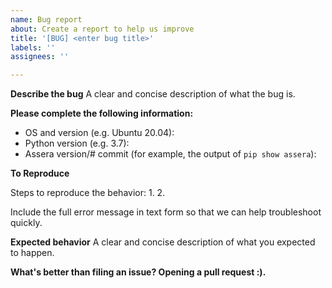 ```yaml
---
name: Bug report
about: Create a report to help us improve
title: '[BUG] <enter bug title>'
labels: ''
assignees: ''

---
```


<!-- ⚠️⚠️ Do Not Delete This! bug_report_template ⚠️⚠️ -->
<!-- Please read our Rules of Conduct: https://opensource.khulnasoft.com/codeofconduct/ -->
<!-- Please search for existing issues to avoid creating duplicates. -->
<!-- Incomplete reports will lead to closing the issue. -->
<!-- Also, please test using the latest main and make sure your issue has not already been fixed -->

**Describe the bug**
A clear and concise description of what the bug is.

**Please complete the following information:**
<!-- If any section does not apply, replace its contents with "N/A". -->
 - OS and version (e.g. Ubuntu 20.04):
 - Python version (e.g. 3.7): 
 - Assera version/# commit (for example, the output of `pip show assera`): 

**To Reproduce**
<!--  Include a detailed step by step process for recreating your issue. -->
<!-- If your issue includes code, create a [gist](https://gist.github.com/) and paste the link here. -->
Steps to reproduce the behavior:
1. 
2. 

Include the full error message in text form so that we can help troubleshoot quickly.

**Expected behavior**
A clear and concise description of what you expected to happen.

**What's better than filing an issue? Opening a pull request :).**

